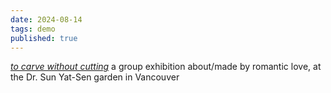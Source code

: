 ```yaml
---
date: 2024-08-14
tags: demo
published: true
---
```

[*to carve without cutting*](https://www.unitpitt.ca/portfolio/to-carve-without-cutting/) a group exhibition about/made by romantic love, at the Dr. Sun Yat-Sen garden in Vancouver